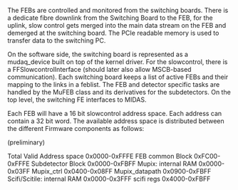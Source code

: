 The FEBs are controlled and monitored from the switching boards. There is a dedicate fibre downlink from the Switching Board to the FEB, for the uplink, slow control gets merged into the main data stream on the FEB and demerged at the switching board. The PCIe readable memory is used to transfer data to the switching PC.

On the software side, the switching board is represented as a mudaq_device built on top of the kernel driver. For the slowcontrol, there is a FFSlowcontrolInterface (should later also allow MSCB-based communication).
Each switching board keeps a list of active FEBs and their mapping to the links in a feblist. The FEB and detector specific tasks are handled by the MuFEB class and its derivatives for the subdetectors. On the top level, the switching FE interfaces to MIDAS.

Each FEB will have a 16 bit slowcontrol address space. Each address can contain a 32 bit word. The available address space is distributed between the different Firmware components as follows:

(preliminary)

Total Valid Address space                        0x0000-0xFFFE
    FEB common Block                             0xFC00-0xFFFE
    Subdetector Block                            0x0000-0xFBFF
        Mupix:
            internal RAM                         0x0000-0x03FF
            Mupix_ctrl                           0x0400-0x08FF
            Mupix_datapath                       0x0900-0xFBFF
        Scifi/Scitile:
            internal RAM                         0x0000-0x3FFF
            scifi regs                           0x4000-0xFBFF